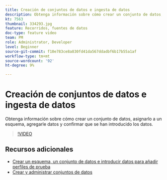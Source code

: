 ```yaml
---
title: Creación de conjuntos de datos e ingesta de datos
description: Obtenga información sobre cómo crear un conjunto de datos, asignarlo a un esquema, agregarle datos y confirmar que se han introducido los datos.
kt: 7563
thumbnail: 334293.jpg
feature: Recorridos, fuentes de datos
doc-type: feature video
team: PM
role: Administrator, Developer
level: Beginner
source-git-commit: f10e783ce8a830fd41da567ddadbf6b17b55a1af
workflow-type: tm+mt
source-wordcount: '92'
ht-degree: 9%

---
```



# Creación de conjuntos de datos e ingesta de datos

Obtenga información sobre cómo crear un conjunto de datos, asignarlo a un esquema, agregarle datos y confirmar que se han introducido los datos.

>[!VIDEO](https://video.tv.adobe.com/v/334293?quality=12)

## Recursos adicionales

* [Crear un esquema, un conjunto de datos e introducir datos para añadir perfiles de prueba](https://experienceleague.adobe.com/docs/journey-optimizer/using/orchestrate-journeys/about-journeys/creating-test-profiles.html)
* [Crear y administrar conjuntos de datos](https://experienceleague.adobe.com/docs/experience-platform/catalog/datasets/user-guide.html?lang=es)
